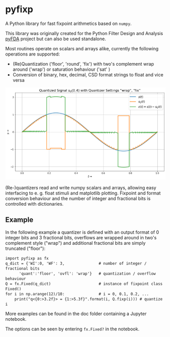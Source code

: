 # pyfixp
A Python library for fast fixpoint arithmetics based on `numpy`.

This library was originally created for the Python Filter Design and Analysis 
[pyFDA](https://github.org/chipmuenk/pyfda) project but can also be used standalone.

Most routines operate on scalars and arrays alike, currently the following operations are supported:

- (Re)Quantization ('floor', 'round', 'fix') with two's complement wrap around ('wrap') 
  or saturation behaviour ('sat' ) 
- Conversion of binary, hex, decimal, CSD format strings to float and vice versa

![Screenshot](img/pyfixp_screenshot.png)

(Re-)quantizers read and write numpy scalars and arrays,
allowing easy interfacing to e. g. float stimuli and matplotlib plotting. 
Fixpoint and format conversion behaviour and the number of integer 
and fractional bits is controlled with dictionaries. 

## Example
In the following example a quantizer 
is defined with an output format of 0 integer bits and 3 fractional bits, 
overflows are wrapped around in two's complement style ("wrap") and additional 
fractional bits are simply truncated ("floor"):

    import pyfixp as fx
    q_dict = {'WI':0, 'WF': 3,               # number of integer / fractional bits
          'quant':'floor', 'ovfl': 'wrap'}   # quantization / overflow behaviour
    Q = fx.Fixed(q_dict)                     # instance of fixpoint class Fixed()
    for i in np.arange(12)/10:               # i = 0, 0.1, 0.2, ...
        print("q<{0:>3.2f}> = {1:>5.3f}".format(i, Q.fixp(i))) # quantize i

More examples can be found in the doc folder containing a Jupyter notebook. 

The options can be seen by entering `fx.Fixed?` in the notebook.
